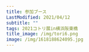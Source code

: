```yaml
---
title: 参加ブース
LastModified: 2021/04/12
subtitle: ""
tags: 2021コトリ展in横浜阪東橋
title_image: /img/tori6.png
image: /img/1618188624095.jpg
---
```

